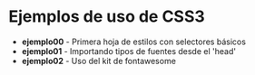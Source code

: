 # Ejemplos de uso de CSS3

* **ejemplo00** - Primera hoja de estilos con selectores básicos
* **ejemplo01** - Importando tipos de fuentes desde el 'head'
* **ejemplo02** - Uso del kit de fontawesome
